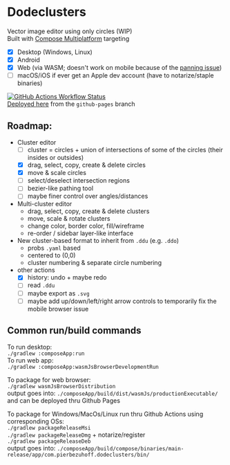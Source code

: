 # Dodeclusters
Vector image editor using only circles (WIP)  
Built with [Compose Multiplatform](https://github.com/JetBrains/compose-multiplatform) targeting
- [x] Desktop (Windows, Linux)
- [x] Android
- [x] Web (via WASM; doesn't work on mobile because of the [panning issue](https://github.com/JetBrains/compose-multiplatform/issues/3491))
- [ ] macOS/iOS if ever get an Apple dev account (have to notarize/staple binaries)

[![GitHub Actions Workflow Status](https://img.shields.io/github/actions/workflow/status/pier-bezuhoff/Dodeclusters/build.yml?branch=master&event=push)](https://github.com/pier-bezuhoff/Dodeclusters/actions)  
[Deployed here](https://pier-bezuhoff.github.io/Dodeclusters/) from the `github-pages` branch  

## Roadmap:
* Cluster editor
  - [ ] cluster = circles + union of intersections of some of the circles (their insides or outsides)
  - [x] drag, select, copy, create & delete circles
  - [x] move & scale circles
  - [ ] select/deselect intersection regions
  - [ ] bezier-like pathing tool
  - [ ] maybe finer control over angles/distances
* Multi-cluster editor
  - drag, select, copy, create & delete clusters
  - move, scale & rotate clusters
  - change color, border color, fill/wireframe
  - re-order / sidebar layer-like interface
* New cluster-based format to inherit from `.ddu` (e.g. `.ddo`)
  - probs `.yaml` based
  - centered to (0,0)
  - cluster numbering & separate circle numbering
* other actions
  - [x] history: undo + maybe redo
  - [ ] read `.ddu`
  - [ ] maybe export as `.svg`
  - [ ] maybe add up/down/left/right arrow controls to temporarily fix the mobile browser issue

## Common run/build commands
To run desktop:  
`./gradlew :composeApp:run`  
To run web app:  
`./gradlew :composeApp:wasmJsBrowserDevelopmentRun`  

To package for web browser:  
`./gradlew wasmJsBrowserDistribution`  
output goes into: `./composeApp/build/dist/wasmJs/productionExecutable/`  
and can be deployed thru Github Pages  

To package for Windows/MacOs/Linux run thru Github Actions using corresponding OSs:  
`./gradlew packageReleaseMsi`  
`./gradlew packageReleaseDmg` + notarize/register  
`./gradlew packageReleaseDeb`  
output goes into: `./composeApp/build/compose/binaries/main-release/app/com.pierbezuhoff.dodeclusters/bin/`  

